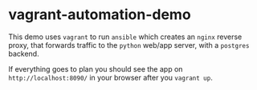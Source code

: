 # vagrant-automation-demo

This demo uses `vagrant` to run `ansible` which creates an `nginx` reverse proxy, that forwards traffic to the `python` web/app server, with a `postgres` backend.

If everything goes to plan you should see the app on `http://localhost:8090/` in your browser after you `vagrant up`.